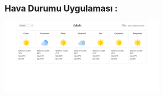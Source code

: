 # Hava Durumu Uygulaması :

![WeatherApp](https://github.com/burak-balci/React-odev/blob/master/odev3/images/weatherapi.png)
